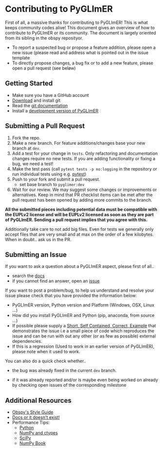 # Contributing to PyGLImER

First of all, a massive thanks for contributing to PyGLImER! This is what keeps community codes alive!
This document gives an overview of how to contribute to PyGLImER or its community. The document is largely oriented from its sibling in the obspy reposityor.

* To report a suspected bug or propose a feature addition, please open a new issue (please read and address what is pointed out in the issue template
* To directly propose changes, a bug fix or to add a new feature, please open a pull request (see beløw)

## Getting Started

 * Make sure you have a GitHub account
 * [Download](https://git-scm.com/downloads) and install git
 * Read the [git documentation](https://git-scm.com/book/en/Git-Basics)
 * Install a [development version of PyGLImER](https://pyglimer.github.io/PyGLImER/chapters/introduction/installation.html#installation-from-source-code)

## Submitting a Pull Request

 1. Fork the repo.
 2. Make a new branch. For feature additions/changes base your new branch at `dev`.
 3. Add a test for your change in `tests`. Only refactoring and documentation changes require no new tests. If you are adding functionality or fixing a bug, we need a test!
 4. Make the test pass (call `pytest tests -p no:logging` in the repository or run individual tests using e.g. [pytest](https://docs.pytest.org/en/latest/usage.html#specifying-tests-selecting-tests))
 5. Push to your fork and submit a pull request.
    - set base branch to `pyglimer:dev`
 6. Wait for our review. We may suggest some changes or improvements or alternatives. Keep in mind that PR checklist items can be met after the pull request has been opened by adding more commits to the branch.

**All the submitted pieces including potential data must be compatible with the EUPLv2 license and will be EUPLv2 licensed as soon as they are part of PyGLImER. Sending a pull request implies that you agree with this.**

Additionally take care to not add big files. Even for tests we generally only accept files that are very small and at max on the order of a few kilobytes. When in doubt.. ask us in the PR.

## Submitting an Issue

If you want to ask a question about a PyGLImER aspect, please first of all..

 * search the [docs](https://PyGLImER.github.io/PyGLImER/)
 * if you cannot find an answer, open an [issue](https://github.com/PyGLImER/PyGLImER/issues/new/choose)

If you want to post a problem/bug, to help us understand and resolve your issue
please check that you have provided the information below:

*  PyGLImER version, Python version and Platform (Windows, OSX, Linux ...)
*  How did you install PyGLImER and Python (pip, anaconda, from source ...)
*  If possible please supply a [Short, Self Contained, Correct, Example](http://sscce.org/)
      that demonstrates the issue i.e a small piece of code which reproduces
      the issue and can be run with out any other (or as few as possible)
      external dependencies.
*  If this is a regression (Used to work in an earlier version of PyGLImER),
      please note when it used to work.

You can also do a quick check whether..

 * the bug was already fixed in the current `dev` branch.

 * if it was already reported and/or is maybe even being worked on already by
   checking open issues of the corresponding milestone

## Additional Resources

 * [Obspy's Style Guide](https://docs.obspy.org/coding_style.html)
 * [Docs or it doesn't exist!](http://lukeplant.me.uk/blog/posts/docs-or-it-doesnt-exist/)
 * Performance Tips:
    * [Python](https://wiki.python.org/moin/PythonSpeed/PerformanceTips)
    * [NumPy and ctypes](https://www.scipy.org/Cookbook/Ctypes)
    * [SciPy](https://wiki.scipy.org/PerformancePython)
    * [NumPy Book](http://csc.ucdavis.edu/~chaos/courses/nlp/Software/NumPyBook.pdf)
